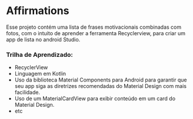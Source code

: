 # Affirmations

Esse projeto contém uma lista de frases motivacionais combinadas com fotos, com o intuito de aprender a ferramenta Recyclerview, para criar um app de lista no android Studio.

### Trilha de Aprendizado:

- RecyclerView
- Linguagem em Kotlin
- Uso da biblioteca Material Components para Android para garantir que seu app siga as diretrizes recomendadas do Material Design com mais facilidade.
- Uso de um MaterialCardView para exibir conteúdo em um card do Material Design.
- etc
